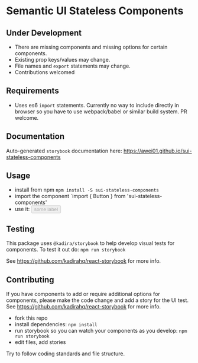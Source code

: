 # Semantic UI Stateless Components

## Under Development
* There are missing components and missing options for certain components.
* Existing prop keys/values may change.
* File names and `export` statements may change.
* Contributions welcomed

## Requirements
* Uses es6 `import` statements. Currently no way to include directly in browser so you have to use webpack/babel or similar build system. PR welcome.

## Documentation
Auto-generated `storybook` documentation here: https://awei01.github.io/sui-stateless-components

## Usage
* install from npm `npm install -S sui-stateless-components`
* import the component `import { Button } from 'sui-stateless-components'
* use it: <Button hint="positive" disabled>some label</Button>

## Testing
This package uses `@kadira/storybook` to help develop visual tests for components. To test it out do: `npm run storybook`

See https://github.com/kadirahq/react-storybook for more info.

## Contributing
If you have components to add or require additional options for components, please make the code change and add a story for the UI test. See https://github.com/kadirahq/react-storybook for more info.

* fork this repo
* install dependencies: `npm install`
* run storybook so you can watch your components as you develop: `npm run storybook`
* edit files, add stories

Try to follow coding standards and file structure.
